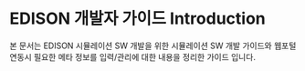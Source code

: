 EDISON 개발자 가이드 Introduction
=======

본 문서는 EDISON 시뮬레이션 SW 개발을 위한 시뮬레이션 SW 개발 가이드와 웹포털 연동시 필요한 메타 정보를 입력/관리에 대한 내용을 정리한 가이드 입니다. 


